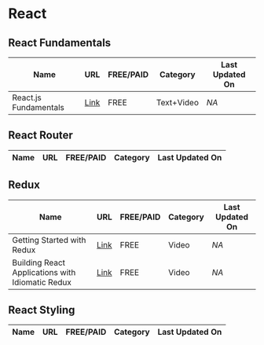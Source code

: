 # React
## React Fundamentals

Name | URL | FREE/PAID | Category | Last Updated On
-----|-----|-----------|----------|----------------
React.js Fundamentals |[Link](http://courses.reactjsprogram.com/p/reactjsfundamentals) | FREE | Text+Video | *NA*


## React Router
Name | URL | FREE/PAID | Category | Last Updated On
-----|-----|-----------|----------|----------------


## Redux
Name | URL | FREE/PAID | Category | Last Updated On
-----|-----|-----------|----------|----------------
Getting Started with Redux | [Link](https://egghead.io/courses/getting-started-with-redux) | FREE | Video | *NA*
Building React Applications with Idiomatic Redux | [Link](https://egghead.io/courses/building-react-applications-with-idiomatic-redux) | FREE | Video | *NA*



## React Styling
Name | URL | FREE/PAID | Category | Last Updated On
-----|-----|-----------|----------|----------------

